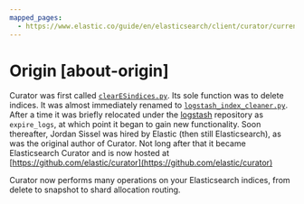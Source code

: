 ```yaml
---
mapped_pages:
  - https://www.elastic.co/guide/en/elasticsearch/client/curator/current/about-origin.html
---
```


# Origin [about-origin]

Curator was first called [`clearESindices.py`](https://logstash.jira.com/browse/LOGSTASH-211).  Its sole function was to delete indices. It was almost immediately renamed to [`logstash_index_cleaner.py`](https://logstash.jira.com/browse/LOGSTASH-211). After a time it was briefly relocated under the [logstash](https://github.com/elastic/logstash) repository as `expire_logs`, at which point it began to gain new functionality.  Soon thereafter, Jordan Sissel was hired by Elastic (then still Elasticsearch), as was the original author of Curator.  Not long after that it became Elasticsearch Curator and is now hosted at [https://github.com/elastic/curator](https://github.com/elastic/curator)

Curator now performs many operations on your Elasticsearch indices, from delete to snapshot to shard allocation routing.

